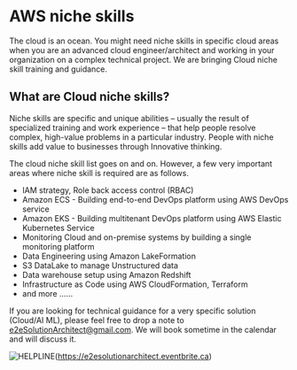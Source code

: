 # AWS niche skills

The cloud is an ocean. You might need niche skills in specific cloud areas when you are an advanced cloud engineer/architect and working in your organization on a complex technical project. 
We are bringing Cloud niche skill training and guidance. 

## What are Cloud niche skills?
Niche skills are specific and unique abilities – usually the result of specialized training and work experience – that help people resolve complex, high-value problems in a particular industry. People with niche skills add value to businesses through Innovative thinking.

The cloud niche skill list goes on and on. However, a few very important areas where niche skill is required are as follows. 

- IAM strategy, Role back access control (RBAC)
- Amazon ECS - Building end-to-end DevOps platform using AWS DevOps service
- Amazon EKS - Building multitenant DevOps platform using AWS Elastic Kubernetes Service
- Monitoring Cloud and on-premise systems by building a single monitoring platform
- Data Engineering using Amazon LakeFormation
- S3 DataLake to manage Unstructured data
- Data warehouse setup using Amazon Redshift
- Infrastructure as Code using AWS CloudFormation, Terraform 
- and more ......

If you are looking for technical guidance for a very specific solution (Cloud/AI ML), please feel free to drop a note to e2eSolutionArchitect@gmail.com. 
We will book sometime in the calendar and will discuss it. 

![HELPLINE](https://github.com/e2eSolutionArchitect/academy/assets/62712515/8b0d2bc9-6c74-40c3-a7fe-40daea9c8260)(https://e2esolutionarchitect.eventbrite.ca)
